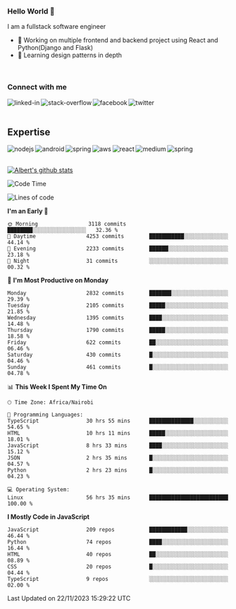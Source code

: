 

### Hello World 👋
I am a fullstack software engineer
- 🔭 Working on multiple frontend and backend project using React and Python(Django and Flask)
- 🌱 Learning design patterns in depth

<br>

### Connect with me

[<img align="left" alt="linked-in" src="https://img.shields.io/badge/linkedin-%230077B5.svg?&style=for-the-badge&logo=linkedin&logoColor=white" />](https://www.linkedin.com/in/albert-byrone/)

<!-- [<img align="left" alt="medium" src="https://img.shields.io/badge/medium-%2312100E.svg?&style=for-the-badge&logo=medium&logoColor=white" />](https://56faisal.medium.com/) -->

[<img align="left" alt="stack-overflow" src="https://img.shields.io/badge/stack%20overflow-FE7A16?logo=stack-overflow&logoColor=white&style=for-the-badge" />](https://stackoverflow.com/users/11916317/albert-byrone)

[<img align="left" alt="facebook" src="https://img.shields.io/badge/facebook-%231877F2.svg?&style=for-the-badge&logo=facebook&logoColor=white" />](https://web.facebook.com/albert.byrone.1/)

[<img align="left" alt="twitter" src="https://img.shields.io/badge/twitter-%231DA1F2.svg?&style=for-the-badge&logo=twitter&logoColor=white" />](https://twitter.com/byrone_albert)

<br>

<br>

## Expertise
<img align="left" alt="nodejs" src="https://img.shields.io/badge/python%20-%2343853D.svg?&style=for-the-badge&logo=node.js&logoColor=white" />
<img align="left" alt="android" src="https://img.shields.io/badge/Flask-3DDC84?logo=android&logoColor=white&style=for-the-badge" />
<img align="left" alt="spring" src="https://img.shields.io/badge/drf%20-%236DB33F.svg?&style=for-the-badge&logo=spring&logoColor=white" />
<img align="left" alt="aws" src="https://img.shields.io/badge/django%20AWS-%23232F3E?logo=amazon-aws&logoColor=white&style=for-the-badge" />
<img align="left" alt="react" src="https://img.shields.io/badge/react%20-%2320232a.svg?&style=for-the-badge&logo=react&logoColor=%2361DAFB" />
<img align="left" alt="medium" src="https://img.shields.io/badge/Angular-%23316192.svg?&style=for-the-badge&logo=postgresql&logoColor=white" />
<img align="left" alt="spring" src="https://img.shields.io/badge/Javascript%20-%236DB33F.svg?&style=for-the-badge&logo=spring&logoColor=white" />
<br>
<br>


[![Albert's github stats](https://github-readme-stats.vercel.app/api?username=Albert-Byrone&count_private=true&show_icons=true&theme=radical&hide_rank=false)](https://github.com/anuraghazra/github-readme-stats)

<!-- [![Top Langs](https://github-readme-stats.vercel.app/api/top-langs/?username=Albert-Byrone&layout=compact)](https://github.com/anuraghazra/github-readme-stats) -->

<!--
**Albert-Byrone/Albert-Byrone** is a ✨ _special_ ✨ repository because its `README.md` (this file) appears on your GitHub profile.

Here are some ideas to get you started:

- 🔭 I’m currently working on ...
- 🌱 I’m currently learning ...
- 👯 I’m looking to collaborate on ...
- 🤔 I’m looking for help with ...
- 💬 Ask me about ...
- 📫 How to reach me: ...
- 😄 Pronouns: ...
- ⚡ Fun fact: ...
-->


<!--START_SECTION:waka-->
![Code Time](http://img.shields.io/badge/Code%20Time-869%20hrs%205%20mins-blue)

![Lines of code](https://img.shields.io/badge/From%20Hello%20World%20I%27ve%20Written-62.7%20million%20lines%20of%20code-blue)

**I'm an Early 🐤** 

```text
🌞 Morning                3118 commits        ████████░░░░░░░░░░░░░░░░░   32.36 % 
🌆 Daytime                4253 commits        ███████████░░░░░░░░░░░░░░   44.14 % 
🌃 Evening                2233 commits        ██████░░░░░░░░░░░░░░░░░░░   23.18 % 
🌙 Night                  31 commits          ░░░░░░░░░░░░░░░░░░░░░░░░░   00.32 % 
```
📅 **I'm Most Productive on Monday** 

```text
Monday                   2832 commits        ███████░░░░░░░░░░░░░░░░░░   29.39 % 
Tuesday                  2105 commits        █████░░░░░░░░░░░░░░░░░░░░   21.85 % 
Wednesday                1395 commits        ████░░░░░░░░░░░░░░░░░░░░░   14.48 % 
Thursday                 1790 commits        █████░░░░░░░░░░░░░░░░░░░░   18.58 % 
Friday                   622 commits         ██░░░░░░░░░░░░░░░░░░░░░░░   06.46 % 
Saturday                 430 commits         █░░░░░░░░░░░░░░░░░░░░░░░░   04.46 % 
Sunday                   461 commits         █░░░░░░░░░░░░░░░░░░░░░░░░   04.78 % 
```


📊 **This Week I Spent My Time On** 

```text
🕑︎ Time Zone: Africa/Nairobi

💬 Programming Languages: 
TypeScript               30 hrs 55 mins      ██████████████░░░░░░░░░░░   54.65 % 
HTML                     10 hrs 11 mins      █████░░░░░░░░░░░░░░░░░░░░   18.01 % 
JavaScript               8 hrs 33 mins       ████░░░░░░░░░░░░░░░░░░░░░   15.12 % 
JSON                     2 hrs 35 mins       █░░░░░░░░░░░░░░░░░░░░░░░░   04.57 % 
Python                   2 hrs 23 mins       █░░░░░░░░░░░░░░░░░░░░░░░░   04.23 % 

💻 Operating System: 
Linux                    56 hrs 35 mins      █████████████████████████   100.00 % 
```

**I Mostly Code in JavaScript** 

```text
JavaScript               209 repos           ████████████░░░░░░░░░░░░░   46.44 % 
Python                   74 repos            ████░░░░░░░░░░░░░░░░░░░░░   16.44 % 
HTML                     40 repos            ██░░░░░░░░░░░░░░░░░░░░░░░   08.89 % 
CSS                      20 repos            █░░░░░░░░░░░░░░░░░░░░░░░░   04.44 % 
TypeScript               9 repos             ░░░░░░░░░░░░░░░░░░░░░░░░░   02.00 % 
```




 Last Updated on 22/11/2023 15:29:22 UTC
<!--END_SECTION:waka-->
